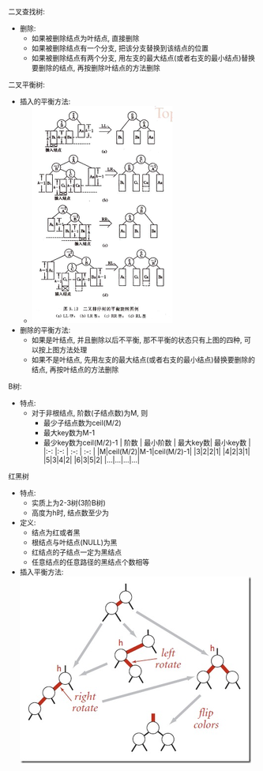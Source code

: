 二叉查找树:
* 删除:
    * 如果被删除结点为叶结点, 直接删除
    * 如果被删除结点有一个分支, 把该分支替换到该结点的位置
    * 如果被删除结点有两个分支, 用左支的最大结点(或者右支的最小结点)替换要删除的结点, 再按删除叶结点的方法删除

二叉平衡树:
* 插入的平衡方法:
    * ![](AVL_balance.JPG)
* 删除的平衡方法:
    * 如果是叶结点, 并且删除以后不平衡, 那不平衡的状态只有上图的四种, 可以按上图方法处理
    * 如果不是叶结点, 先用左支的最大结点(或者右支的最小结点)替换要删除的结点, 再按叶结点的方法删除

B树:
* 特点:
    * 对于非根结点, 阶数(子结点数)为M, 则
        * 最少子结点数为ceil(M/2)
        * 最大key数为M-1
        * 最少key数为ceil(M/2)-1
          | 阶数 | 最小阶数 | 最大key数| 最小key数 |
          |:-:   |:-:      | :-:      | :-:      |
          |M|ceil(M/2)|M-1|ceil(M/2)-1|
          |3|2|2|1|
          |4|2|3|1|
          |5|3|4|2|
          |6|3|5|2|
          |...|...|...|...|

红黑树
* 特点:
    * 实质上为2-3树(3阶B树)
    * 高度为h时, 结点数至少为
* 定义:
    * 结点为红或者黑
    * 根结点与叶结点(NULL)为黑
    * 红结点的子结点一定为黑结点
    * 任意结点的任意路径的黑结点个数相等
* 插入平衡方法:
    ![](RBTree.jpg)